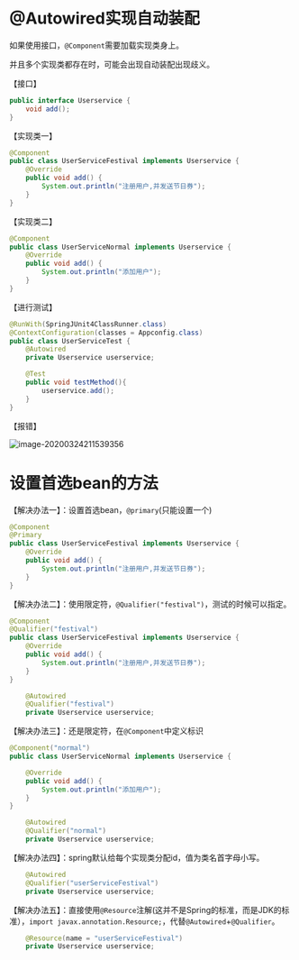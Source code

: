 # @Autowired实现自动装配

如果使用接口，`@Component`需要加载实现类身上。

并且多个实现类都存在时，可能会出现自动装配出现歧义。

【接口】

```java
public interface Userservice {
    void add();
}
```

【实现类一】

```java
@Component
public class UserServiceFestival implements Userservice {
    @Override
    public void add() {
        System.out.println("注册用户,并发送节日券");
    }
}
```

【实现类二】

```java
@Component
public class UserServiceNormal implements Userservice {
    @Override
    public void add() {
        System.out.println("添加用户");
    }
}
```

【进行测试】

```java
@RunWith(SpringJUnit4ClassRunner.class)
@ContextConfiguration(classes = Appconfig.class)
public class UserServiceTest {
    @Autowired
    private Userservice userservice;

    @Test
    public void testMethod(){
        userservice.add();
    }
}
```

【报错】

![image-20200324211539356](C:\Users\13327\AppData\Roaming\Typora\typora-user-images\image-20200324211539356.png)

# 设置首选bean的方法

【解决办法一】：设置首选bean，`@primary`(只能设置一个)

```java
@Component
@Primary
public class UserServiceFestival implements Userservice {
    @Override
    public void add() {
        System.out.println("注册用户,并发送节日券");
    }
}
```

【解决办法二】：使用限定符，`@Qualifier("festival")`，测试的时候可以指定。

```java
@Component
@Qualifier("festival")
public class UserServiceFestival implements Userservice {
    @Override
    public void add() {
        System.out.println("注册用户,并发送节日券");
    }
}
```

```java
    @Autowired
    @Qualifier("festival")
    private Userservice userservice;
```

【解决办法三】：还是限定符，在`@Component`中定义标识

```java
@Component("normal")
public class UserServiceNormal implements Userservice {

    @Override
    public void add() {
        System.out.println("添加用户");
    }
}
```

```java
    @Autowired
    @Qualifier("normal")
    private Userservice userservice;
```
【解决办法四】：spring默认给每个实现类分配id，值为类名首字母小写。

```java
    @Autowired
    @Qualifier("userServiceFestival")
    private Userservice userservice;
```

【解决办法五】：直接使用`@Resource`注解(这并不是Spring的标准，而是JDK的标准），`import javax.annotation.Resource;`，代替`@Autowired`+`@Qualifier`。

```java
    @Resource(name = "userServiceFestival")
    private Userservice userservice;
```

